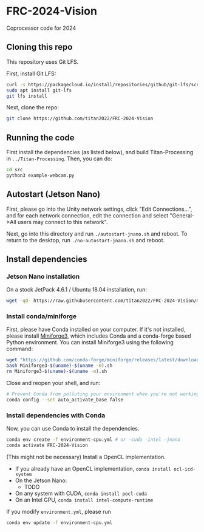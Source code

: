 # FRC-2024-Vision
Coprocessor code for 2024

## Cloning this repo

This repository uses Git LFS.

First, install Git LFS:

```bash
curl -s https://packagecloud.io/install/repositories/github/git-lfs/script.deb.sh | sudo bash
sudo apt install git-lfs
git lfs install
```

Next, clone the repo:

```bash
git clone https://github.com/titan2022/FRC-2024-Vision
```

## Running the code

First install the dependencies (as listed below), and build Titan-Processing in `../Titan-Processing`. Then, you can do:

```bash
cd src
python3 example-webcam.py
```

## Autostart (Jetson Nano)

First, please go into the Unity network settings, click "Edit Connections...", and for each network connection, edit the connection and select "General->All users may connect to this network".

Next, go into this directory and run `./autostart-jnano.sh` and reboot. To return to the desktop, run `./no-autostart-jnano.sh` and reboot.

## Install dependencies

### Jetson Nano installation

On a stock JetPack 4.6.1 / Ubuntu 18.04 installation, run:

```bash
wget -qO- https://raw.githubusercontent.com/titan2022/FRC-2024-Vision/main/setup-jnano.sh | bash
```

### Install conda/miniforge

First, please have Conda installed on your computer. If it's not installed, please install [Miniforge3](https://conda-forge.org/miniforge/), which includes Conda and a conda-forge based Python environment. You can install Miniforge3 using the following command:

```bash
wget "https://github.com/conda-forge/miniforge/releases/latest/download/Miniforge3-$(uname)-$(uname -m).sh"
bash Miniforge3-$(uname)-$(uname -m).sh
rm Miniforge3-$(uname)-$(uname -m).sh
```

Close and reopen your shell, and run:

```bash
# Prevent Conda from polluting your environment when you're not working on Conda-managed projects.
conda config --set auto_activate_base false
```

### Install dependencies with Conda

Now, you can use Conda to install the dependencies.

```bash
conda env create -f environment-cpu.yml # or -cuda -intel -jnano
conda activate FRC-2024-Vision
```

(This might not be necessary) Install a OpenCL implementation.
* If you already have an OpenCL implementation, `conda install ocl-icd-system`
* On the Jetson Nano:
  * TODO
* On any system with CUDA, `conda install pocl-cuda`
* On an Intel GPU, `conda install intel-compute-runtime`

If you modify `environment.yml`, please run

```bash
conda env update -f environment-cpu.yml
```